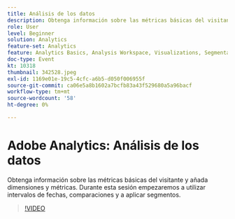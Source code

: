 ```yaml
---
title: Análisis de los datos
description: Obtenga información sobre las métricas básicas del visitante y añada dimensiones y métricas. Durante esta sesión empezaremos a utilizar intervalos de fechas, comparaciones y la aplicación de segmentos.
role: User
level: Beginner
solution: Analytics
feature-set: Analytics
feature: Analytics Basics, Analysis Workspace, Visualizations, Segmentation, Metrics
doc-type: Event
kt: 10318
thumbnail: 342528.jpeg
exl-id: 1169e01e-19c5-4cfc-a6b5-d050f006955f
source-git-commit: ca06e5a8b1602a7bcfb83a43f529680a5a96bacf
workflow-type: tm+mt
source-wordcount: '58'
ht-degree: 0%

---
```


# Adobe Analytics: Análisis de los datos

Obtenga información sobre las métricas básicas del visitante y añada dimensiones y métricas. Durante esta sesión empezaremos a utilizar intervalos de fechas, comparaciones y a aplicar segmentos.

>[!VIDEO](https://video.tv.adobe.com/v/342528/?quality=12&learn=on)
